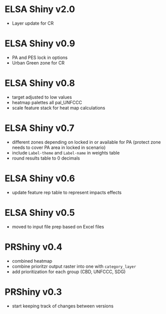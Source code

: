 # ELSA Shiny v2.0

- Layer update for CR

# ELSA Shiny v0.9

- PA and PES lock in options
- Urban Green zone for CR

# ELSA Shiny v0.8

- target adjusted to low values
- heatmap palettes all pal_UNFCCC
- scale feature stack for heat map calculations

# ELSA Shiny v0.7

- different zones depending on locked in or available for PA (protect zone needs to cover PA area in locked in scenario)
- include `Label-theme` and `Label-name` in weights table
- round results table to 0 decimals

# ELSA Shiny v0.6

- update feature rep table to represent impacts effects

# ELSA Shiny v0.5

- moved to input file prep based on Excel files

# PRShiny v0.4

- combined heatmap
- combine prioritzr output raster into one with `category_layer`
- add prioritization for each group (CBD, UNFCCC, SDG)

# PRShiny v0.3 

- start keeping track of changes between versions